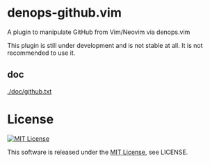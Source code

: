 # denops-github.vim

A plugin to manipulate GitHub from Vim/Neovim via denops.vim

This plugin is still under development and is not stable at all. It is not
recommended to use it.

## doc

[./doc/github.txt](./doc/github.txt)

# License

[![MIT License](http://img.shields.io/badge/license-MIT-blue.svg)](http://www.opensource.org/licenses/MIT)

This software is released under the
[MIT License](http://www.opensource.org/licenses/MIT), see LICENSE.
